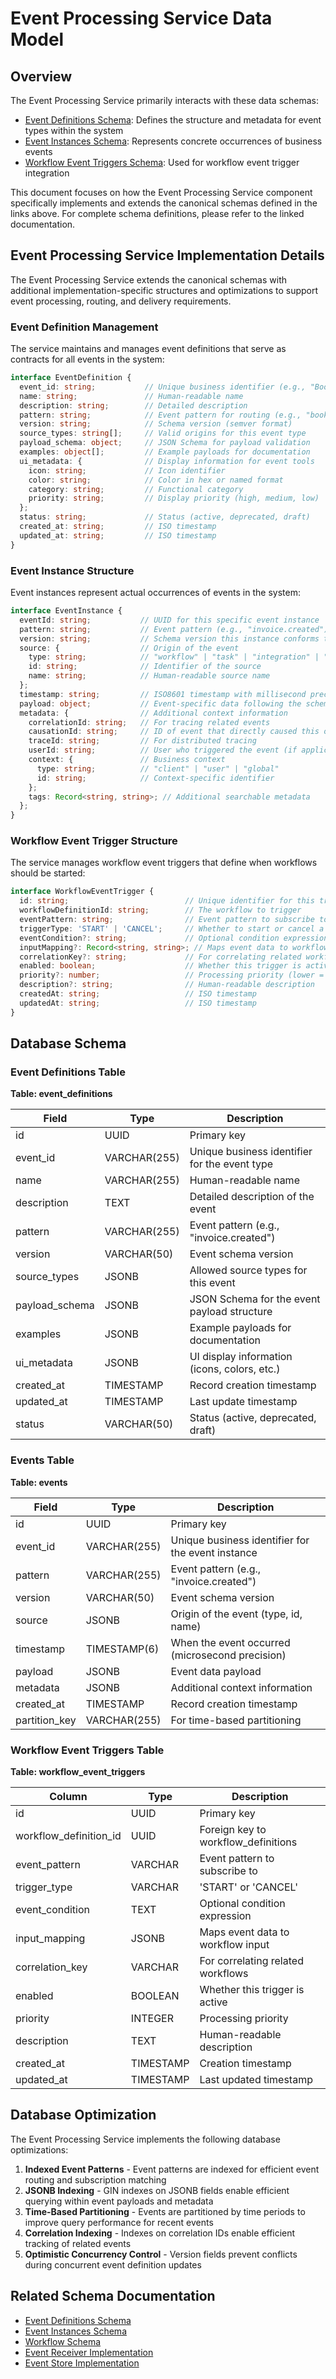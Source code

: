# Event Processing Service Data Model

## Overview

The Event Processing Service primarily interacts with these data schemas:

* [Event Definitions Schema](../../schemas/event_definitions.md): Defines the structure and metadata for event types within the system
* [Event Instances Schema](../../schemas/event_instances.md): Represents concrete occurrences of business events
* [Workflow Event Triggers Schema](https://../../schemas/workflow_event_triggers.md): Used for workflow event trigger integration

This document focuses on how the Event Processing Service component specifically implements and extends the canonical schemas defined in the links above. For complete schema definitions, please refer to the linked documentation.

## Event Processing Service Implementation Details

The Event Processing Service extends the canonical schemas with additional implementation-specific structures and optimizations to support event processing, routing, and delivery requirements.

### Event Definition Management

The service maintains and manages event definitions that serve as contracts for all events in the system:

```typescript
interface EventDefinition {
  event_id: string;           // Unique business identifier (e.g., "BookingEvents.created")
  name: string;               // Human-readable name
  description: string;        // Detailed description
  pattern: string;            // Event pattern for routing (e.g., "bookings.created") 
  version: string;            // Schema version (semver format)
  source_types: string[];     // Valid origins for this event type
  payload_schema: object;     // JSON Schema for payload validation
  examples: object[];         // Example payloads for documentation
  ui_metadata: {              // Display information for event tools
    icon: string;             // Icon identifier
    color: string;            // Color in hex or named format
    category: string;         // Functional category
    priority: string;         // Display priority (high, medium, low)
  };
  status: string;             // Status (active, deprecated, draft)
  created_at: string;         // ISO timestamp
  updated_at: string;         // ISO timestamp
}
```

### Event Instance Structure

Event instances represent actual occurrences of events in the system:

```typescript
interface EventInstance {
  eventId: string;           // UUID for this specific event instance
  pattern: string;           // Event pattern (e.g., "invoice.created")
  version: string;           // Schema version this instance conforms to
  source: {                  // Origin of the event
    type: string;            // "workflow" | "task" | "integration" | "external"
    id: string;              // Identifier of the source
    name: string;            // Human-readable source name
  };
  timestamp: string;         // ISO8601 timestamp with millisecond precision
  payload: object;           // Event-specific data following the schema
  metadata: {                // Additional context information
    correlationId: string;   // For tracing related events
    causationId: string;     // ID of event that directly caused this one
    traceId: string;         // For distributed tracing
    userId: string;          // User who triggered the event (if applicable)
    context: {               // Business context
      type: string;          // "client" | "user" | "global"
      id: string;            // Context-specific identifier
    };
    tags: Record<string, string>; // Additional searchable metadata
  };
}
```

### Workflow Event Trigger Structure

The service manages workflow event triggers that define when workflows should be started:

```typescript
interface WorkflowEventTrigger {
  id: string;                          // Unique identifier for this trigger
  workflowDefinitionId: string;        // The workflow to trigger
  eventPattern: string;                // Event pattern to subscribe to
  triggerType: 'START' | 'CANCEL';     // Whether to start or cancel a workflow
  eventCondition?: string;             // Optional condition expression
  inputMapping?: Record<string, string>; // Maps event data to workflow input
  correlationKey?: string;             // For correlating related workflows
  enabled: boolean;                    // Whether this trigger is active
  priority?: number;                   // Processing priority (lower = higher priority)
  description?: string;                // Human-readable description
  createdAt: string;                   // ISO timestamp
  updatedAt: string;                   // ISO timestamp
}
```

## Database Schema

### Event Definitions Table

**Table: event_definitions**

| Field | Type | Description |
|----|----|----|
| id | UUID | Primary key |
| event_id | VARCHAR(255) | Unique business identifier for the event type |
| name | VARCHAR(255) | Human-readable name |
| description | TEXT | Detailed description of the event |
| pattern | VARCHAR(255) | Event pattern (e.g., "invoice.created") |
| version | VARCHAR(50) | Event schema version |
| source_types | JSONB | Allowed source types for this event |
| payload_schema | JSONB | JSON Schema for the event payload structure |
| examples | JSONB | Example payloads for documentation |
| ui_metadata | JSONB | UI display information (icons, colors, etc.) |
| created_at | TIMESTAMP | Record creation timestamp |
| updated_at | TIMESTAMP | Last update timestamp |
| status | VARCHAR(50) | Status (active, deprecated, draft) |

### Events Table

**Table: events**

| Field | Type | Description |
|----|----|----|
| id | UUID | Primary key |
| event_id | VARCHAR(255) | Unique business identifier for the event instance |
| pattern | VARCHAR(255) | Event pattern (e.g., "invoice.created") |
| version | VARCHAR(50) | Event schema version |
| source | JSONB | Origin of the event (type, id, name) |
| timestamp | TIMESTAMP(6) | When the event occurred (microsecond precision) |
| payload | JSONB | Event data payload |
| metadata | JSONB | Additional context information |
| created_at | TIMESTAMP | Record creation timestamp |
| partition_key | VARCHAR(255) | For time-based partitioning |

### Workflow Event Triggers Table

**Table: workflow_event_triggers**

| Column | Type | Description |
|----|----|----|
| id | UUID | Primary key |
| workflow_definition_id | UUID | Foreign key to workflow_definitions |
| event_pattern | VARCHAR | Event pattern to subscribe to |
| trigger_type | VARCHAR | 'START' or 'CANCEL' |
| event_condition | TEXT | Optional condition expression |
| input_mapping | JSONB | Maps event data to workflow input |
| correlation_key | VARCHAR | For correlating related workflows |
| enabled | BOOLEAN | Whether this trigger is active |
| priority | INTEGER | Processing priority |
| description | TEXT | Human-readable description |
| created_at | TIMESTAMP | Creation timestamp |
| updated_at | TIMESTAMP | Last updated timestamp |

## Database Optimization

The Event Processing Service implements the following database optimizations:



1. **Indexed Event Patterns** - Event patterns are indexed for efficient event routing and subscription matching
2. **JSONB Indexing** - GIN indexes on JSONB fields enable efficient querying within event payloads and metadata
3. **Time-Based Partitioning** - Events are partitioned by time periods to improve query performance for recent events
4. **Correlation Indexing** - Indexes on correlation IDs enable efficient tracking of related events
5. **Optimistic Concurrency Control** - Version fields prevent conflicts during concurrent event definition updates

## Related Schema Documentation

* [Event Definitions Schema](../../schemas/event_definitions.md)
* [Event Instances Schema](../../schemas/event_instances.md)
* [Workflow Schema](../../schemas/workflows.md)
* [Event Receiver Implementation](./implementation/event_receiver.md)
* [Event Store Implementation](./implementation/event_store.md)


